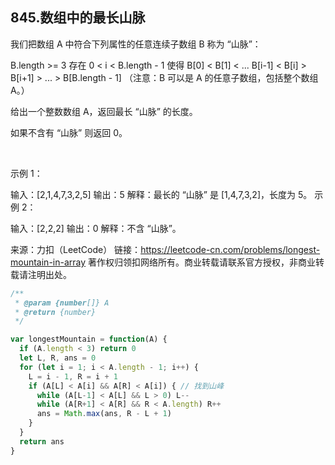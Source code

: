 ## 845.数组中的最长山脉

我们把数组 A 中符合下列属性的任意连续子数组 B 称为 “山脉”：

B.length >= 3
存在 0 < i < B.length - 1 使得 B[0] < B[1] < ... B[i-1] < B[i] > B[i+1] > ... > B[B.length - 1]
（注意：B 可以是 A 的任意子数组，包括整个数组 A。）

给出一个整数数组 A，返回最长 “山脉” 的长度。

如果不含有 “山脉” 则返回 0。

 

示例 1：

输入：[2,1,4,7,3,2,5]
输出：5
解释：最长的 “山脉” 是 [1,4,7,3,2]，长度为 5。
示例 2：

输入：[2,2,2]
输出：0
解释：不含 “山脉”。

来源：力扣（LeetCode）
链接：https://leetcode-cn.com/problems/longest-mountain-in-array
著作权归领扣网络所有。商业转载请联系官方授权，非商业转载请注明出处。

```js
/**
 * @param {number[]} A
 * @return {number}
 */

var longestMountain = function(A) {
  if (A.length < 3) return 0
  let L, R, ans = 0
  for (let i = 1; i < A.length - 1; i++) {
    L = i - 1, R = i + 1
    if (A[L] < A[i] && A[R] < A[i]) { // 找到山峰
      while (A[L-1] < A[L] && L > 0) L--
      while (A[R+1] < A[R] && R < A.length) R++
      ans = Math.max(ans, R - L + 1)
    }
  }
  return ans
}
```